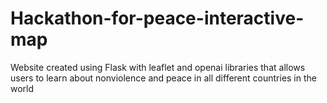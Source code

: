 # Hackathon-for-peace-interactive-map
Website created using Flask with leaflet and openai libraries that allows users to learn about nonviolence and peace in all different countries in the world
